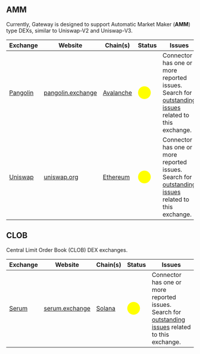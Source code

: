 ## AMM

Currently, Gateway is designed to support Automatic Market Maker (**AMM**) type DEXs, similar to Uniswap-V2 and Uniswap-V3.

| Exchange                                         | Website                                      | Chain(s)                          | Status                                               | Issues                           |
| ------------------------------------------------ | -------------------------------------------- | --------------------------------- | ---------------------------------------------------- | -------------------------------- |
| [Pangolin](./pangolin/)                   | [pangolin.exchange](https://pangolin.exchange/)          | [Avalanche](/gateway/chains/avalanche)   | <span style="color:yellow; font-size:25px">⬤</span> | Connector has one or more reported issues. Search for [outstanding issues](https://github.com/hummingbot/hummingbot/labels/pangolin) related to this exchange.    |
| [Uniswap](./uniswap/)                   | [uniswap.org](https://uniswap.org/)          | [Ethereum](/gateway/chains/ethereum)   | <span style="color:yellow; font-size:25px">⬤</span> | Connector has one or more reported issues. Search for [outstanding issues](https://github.com/hummingbot/hummingbot/labels/uniswap) related to this exchange.    |


## CLOB

Central Limit Order Book (CLOB) DEX exchanges.


| Exchange          | Website                                      | Chain(s)                         | Status                                               | Issues                                                                                                                                                      |
|-------------------|----------------------------------------------|----------------------------------| ---------------------------------------------------- |-------------------------------------------------------------------------------------------------------------------------------------------------------------|
| [Serum](./serum/) | [serum.exchange](https://www.projectserum.com/) | [Solana](/gateway/chains/solana) | <span style="color:yellow; font-size:25px">⬤</span> | Connector has one or more reported issues. Search for [outstanding issues](https://github.com/hummingbot/hummingbot/labels/serum) related to this exchange. |
